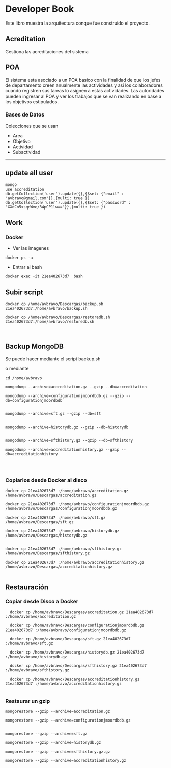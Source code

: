# Developer Book

Este libro muestra la arquitectura conque fue construido el proyecto.

## Acreditation
Gestiona las acreditaciones del sistema

## POA
El sistema esta asociado a un POA basico con la finalidad de que los jefes de departamento creen anualmente las actividades y asi los colaboradores cuando registren sus tareas lo asignen a estas actividades.
Las autoridades pueden ingresar al POA y ver los trabajos que se van realizando en base a los objetivos estipulados.

### Bases de Datos
Colecciones que se usan
- Area
- Objetivo
- Actividad
- Subactividad

----


## update all user
```
mongo
use accreditation
db.getCollection('user').update({},{$set: {"email" : "avbravo@gmail.com"}},{multi: true })
db.getCollection('user').update({},{$set: {"password" : "XXdCn5xsqdWve/34pCP1lw=="}},{multi: true })
```



## Work
### Docker

- Ver las imagenes
```
docker ps -a 
```
- Entrar al bash
```
docker exec -it 21ea402673d7  bash

```


## Subir script

```shell
docker cp /home/avbravo/Descargas/backup.sh 21ea402673d7:/home/avbravo/backup.sh

docker cp /home/avbravo/Descargas/restoredb.sh 21ea402673d7:/home/avbravo/restoredb.sh



```




## Backup MongoDB


Se puede hacer mediante el script backup.sh

o
mediante

```
cd /home/avbravo

mongodump --archive=accreditation.gz --gzip --db=accreditation

mongodump --archive=configurationjmoordbdb.gz --gzip --db=configurationjmoordbdb


mongodump --archive=sft.gz --gzip --db=sft


mongodump --archive=historydb.gz --gzip --db=historydb


mongodump --archive=sfthistory.gz --gzip --db=sfthistory

mongodump --archive=accreditationhistory.gz --gzip --db=accreditationhistory




```

### Copiarlos desde Docker al disco

```
docker cp 21ea402673d7 :/home/avbravo/accreditation.gz  /home/avbravo/Descargas/accreditation.gz

docker cp 21ea402673d7 :/home/avbravo/configurationjmoordbdb.gz  /home/avbravo/Descargas/configurationjmoordbdb.gz

docker cp 21ea402673d7 :/home/avbravo/sft.gz  /home/avbravo/Descargas/sft.gz

docker cp 21ea402673d7 :/home/avbravo/historydb.gz  /home/avbravo/Descargas/historydb.gz


docker cp 21ea402673d7 :/home/avbravo/sfthistory.gz  /home/avbravo/Descargas/sfthistory.gz

docker cp 21ea402673d7 :/home/avbravo/accreditationhistory.gz  /home/avbravo/Descargas/accreditationhistory.gz


```


## Restauración

### Copiar desde Disco a Docker
```
  docker cp /home/avbravo/Descargas/accreditation.gz 21ea402673d7 :/home/avbravo/accreditation.gz

  docker cp /home/avbravo/Descargas/configurationjmoordbdb.gz 21ea402673d7 :/home/avbravo/configurationjmoordbdb.gz

  docker cp /home/avbravo/Descargas/sft.gz 21ea402673d7 :/home/avbravo/sft.gz

  docker cp /home/avbravo/Descargas/historydb.gz 21ea402673d7 :/home/avbravo/historydb.gz

  docker cp /home/avbravo/Descargas/sfthistory.gz 21ea402673d7 :/home/avbravo/sfthistory.gz

  docker cp /home/avbravo/Descargas/accreditationhistory.gz 21ea402673d7 :/home/avbravo/accreditationhistory.gz


```

### Restaurar un gzip
```
mongorestore --gzip --archive=accreditation.gz
 
mongorestore --gzip --archive=configurationjmoordbdb.gz


mongorestore --gzip --archive=sft.gz

mongorestore --gzip --archive=historydb.gz

mongorestore --gzip --archive=sfthistory.gz.gz

mongorestore --gzip --archive=accreditationhistory.gz
```


